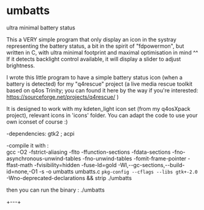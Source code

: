 # umbatts
ultra minimal battery status

This a VERY simple program that only display an icon in the systray representing the battery status, a bit in the spirit of "fdpowermon", but written in C, with ultra minimal footprint and maximal optimisation in mind ^^  
If it detects backlight control available, it will display a slider to adjust brightness.
  
I wrote this little program to have a simple battery status icon (when a battery is detected) for my "q4rescue" project (a live media rescue toolkit based on q4os Trinity; you can found it here by the way if you're interested: https://sourceforge.net/projects/q4rescue/ )  
  
It is designed to work with my kdeten_light icon set (from my q4osXpack project), relevant icons in 'icons' folder. You can adapt the code to use your own iconset of course :)  
  
-dependencies: gtk2 ; acpi  
  
-compile it with :   
gcc -O2 -fstrict-aliasing -flto -ffunction-sections -fdata-sections -fno-asynchronous-unwind-tables -fno-unwind-tables -fomit-frame-pointer -ffast-math -fvisibility=hidden -fuse-ld=gold -Wl,--gc-sections,--build-id=none,-O1 -s -o umbatts umbatts.c `pkg-config --cflags --libs gtk+-2.0` -Wno-deprecated-declarations && strip ./umbatts

                                  
  
then you can run the binary : ./umbatts  
  
+---+

